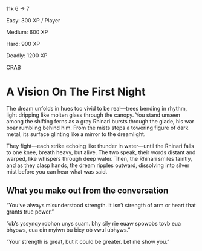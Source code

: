 11k 6 -> 7

Easy: 300 XP / Player

Medium: 600 XP

Hard: 900 XP

Deadly: 1200 XP

CRAB

# A Vision On The First Night

The dream unfolds in hues too vivid to be real—trees bending in rhythm, light dripping like molten glass through the canopy. You stand unseen among the shifting ferns as a gray Rhinari bursts through the glade, his war boar rumbling behind him. From the mists steps a towering figure of dark metal, its surface glinting like a mirror to the dreamlight.

They fight—each strike echoing like thunder in water—until the Rhinari falls to one knee, breath heavy, but alive. The two speak, their words distant and warped, like whispers through deep water. Then, the Rhinari smiles faintly, and as they clasp hands, the dream ripples outward, dissolving into silver mist before you can hear what was said.

## What you make out from the conversation

“You’ve always misunderstood strength. It isn’t strength of arm or heart that grants true power.”

“ob’s yssynqy robhon unys suam. bhy sily rie euaw spowobs tovb eua bhyows, eua qin myiwn bu bicy ob vwul ubhyws.”

“Your strength is great, but it could be greater. Let me show you.”